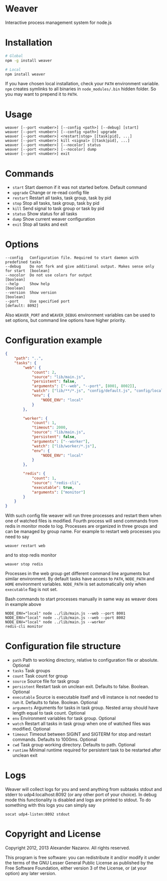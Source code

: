 # Weaver

Interactive process management system for node.js 

# Installation

```bash
# Global
npm -g install weaver

# Local
npm install weaver
```

If you have chosen local installation, check your `PATH` environment variable. `npm` creates symlinks to
all binaries in `node_modules/.bin` hidden folder. So you may want to prepend it to `PATH`.

# Usage

	weaver [--port <number>] [--config <path>] [--debug] [start]
	weaver [--port <number>] [--config <path>] upgrade
	weaver [--port <number>] <restart|stop> [[task|pid], ...]
	weaver [--port <number>] kill <signal> [[task|pid], ...]
	weaver [--port <number>] [--nocolor] status
	weaver [--port <number>] [--nocolor] dump
	weaver [--port <number>] exit

# Commands

- `start`   Start daemon if it was not started before. Default command
- `upgrade` Change or re-read config file
- `restart` Restart all tasks, task group, task by pid
- `stop`    Stop all tasks, task group, task by pid
- `kill`    Send signal to task group or task by pid
- `status`  Show status for all tasks
- `dump`    Show current weaver configuration
- `exit`    Stop all tasks and exit

# Options

	--config   Configuration file. Required to start daemon with predefined tasks
	--debug    Do not fork and give additional output. Makes sense only for start  [boolean]
	--nocolor  Do not use colors for output                                        [boolean]
	--help     Show help                                                           [boolean]
	--version  Show version                                                        [boolean]
	--port     Use specified port                                                  [default: 8092]

Also `WEAVER_PORT` and `WEAVER_DEBUG` environment variables can be used to set options, but
command line options have higher priority.

# Configuration example

```json
{
	"path": "..",
	"tasks": {
		"web": {
			"count": 2,
			"source": "lib/main.js",
			"persistent": false,
			"arguments": ["--web", "--port", [8001, 8002]],
			"watch": ["lib/**/*.js", "config/default.js", "config/local.json"],
			"env": {
				"NODE_ENV": "local"
			}
		},

		"worker": {
			"count": 1,
			"timeout": 2000,
			"source": "lib/main.js",
			"persistent": false,
			"arguments": ["--worker"],
			"watch": ["lib/worker/*.js"],
			"env": {
				"NODE_ENV": "local"
			}
		},

		"redis": {
			"count": 1,
			"source": "redis-cli",
			"executable": true,
			"arguments": ["monitor"]
		}
	}
}
```

With such config file weaver will run three processes and restart them when one of watched files is modified. Fourth process will
send commands from redis in monitor mode to log. Processes are organized in three groups and can be managed by group name.
For example to restart web processes you need to say

	weaver restart web

and to stop redis monitor

	weaver stop redis

Processes in the web group get different command line arguments but similar environment. By default tasks have access to `PATH`, `NODE_PATH` and `HOME`
environment variables. `NODE_PATH` is set automatically only when `executable` flag is not set.

Bash commands to start processes manually in same way as weaver does in example above

	NODE_ENV="local" node ../lib/main.js --web --port 8001
	NODE_ENV="local" node ../lib/main.js --web --port 8002
	NODE_ENV="local" node ../lib/main.js --worker
	redis-cli monitor

# Configuration file structure

- `path`       Path to working directory, relative to configuration file or absolute. Optional
- `tasks`      Task groups
- `count`      Task count for group
- `source`     Source file for task group
- `persistent` Restart task on unclean exit. Defaults to false. Boolean. Optional
- `executable` Source is executable itself and v8 instance is not needed to run it. Defaults to false. Boolean. Optional
- `arguments`  Arguments for tasks in task group. Nested array should have length equal to task count. Optional
- `env`        Environment variables for task group. Optional
- `watch`      Restart all tasks in task group when one of watched files was modified. Optional
- `timeout`    Timeout between SIGINT and SIGTERM for stop and restart commands. Defaults to 1000ms. Optional
- `cwd`        Task group working directory. Defaults to path. Optional
- `runtime`    Minimal runtime required for persistent task to be restarted after unclean exit

# Logs

Weaver will collect logs for you and send anything from subtasks stdout and stderr to udp4:localhost:8092 (or any other port of your choice).
In debug mode this functionality is disabled and logs are printed to stdout.
To do something with this logs you can simply say

	socat udp4-listen:8092 stdout

# Copyright and License

Copyright 2012, 2013 Alexander Nazarov. All rights reserved.

This program is free software: you can redistribute it and/or modify
it under the terms of the GNU Lesser General Public License as published by
the Free Software Foundation, either version 3 of the License, or
(at your option) any later version.
